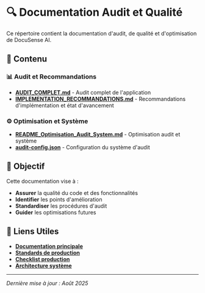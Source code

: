 # 🔍 Documentation Audit et Qualité

Ce répertoire contient la documentation d'audit, de qualité et d'optimisation de DocuSense AI.

## 📁 Contenu

### 📊 **Audit et Recommandations**
- **[AUDIT_COMPLET.md](AUDIT_COMPLET.md)** - Audit complet de l'application
- **[IMPLEMENTATION_RECOMMANDATIONS.md](IMPLEMENTATION_RECOMMANDATIONS.md)** - Recommandations d'implémentation et état d'avancement

### ⚙️ **Optimisation et Système**
- **[README_Optimisation_Audit_System.md](README_Optimisation_Audit_System.md)** - Optimisation audit et système
- **[audit-config.json](audit-config.json)** - Configuration du système d'audit

## 🎯 Objectif

Cette documentation vise à :
- **Assurer** la qualité du code et des fonctionnalités
- **Identifier** les points d'amélioration
- **Standardiser** les procédures d'audit
- **Guider** les optimisations futures

## 🔗 Liens Utiles

- **[Documentation principale](../README.md)**
- **[Standards de production](../production/STANDARDS.md)**
- **[Checklist production](../production/CHECKLIST.md)**
- **[Architecture système](../developers/ARCHITECTURE.md)**

---

*Dernière mise à jour : Août 2025*

